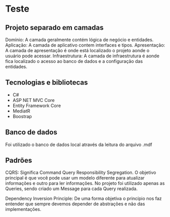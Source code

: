 # Teste

## Projeto separado em camadas

Domínio: A camada geralmente contém lógica de negócio e entidades.
Aplicação: A camada de aplicativo contem interfaces e tipos.
Apresentação: A camada de apresentação é onde está localizado o projeto aonde o usuário pode acessar.
Infraestrutura: A camada de infraestrutura é aonde fica localizado o acesso ao banco de dados e a configuração das entidades.

## Tecnologias e bibliotecas

  - C#
  - ASP NET MVC Core
  - Entity Framework Core
  - MediatR
  - Boostrap

## Banco de dados

Foi utilizado o banco de dados local através da leitura do arquivo .mdf

## Padrões

CQRS: Significa Command Query Responsibility Segregation. O objetivo principal é que você pode usar um modelo diferente para atualizar 
informações e outro para ler informações. No projeto foi utilizado apenas as Queries, sendo criado um Message para cada Query realizada.

Dependency Inversion Principle: De uma forma objetiva o princípio nos faz entender que sempre devemos depender de abstrações e não das implementações.
